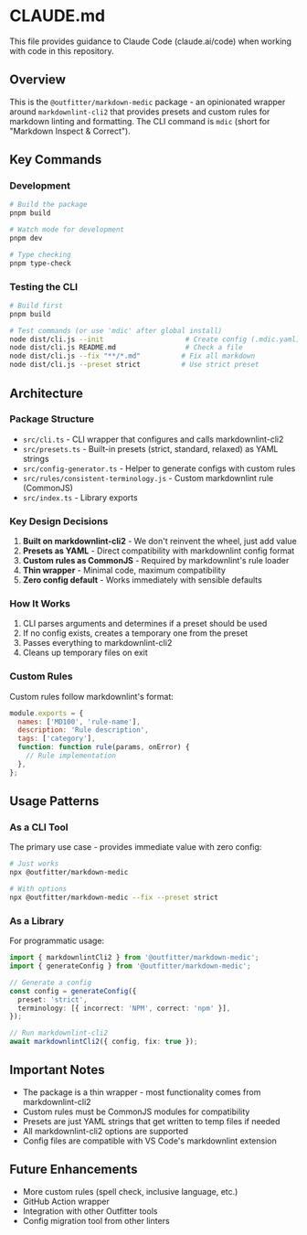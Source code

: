 # CLAUDE.md

This file provides guidance to Claude Code (claude.ai/code) when working with code in this repository.

## Overview

This is the `@outfitter/markdown-medic` package - an opinionated wrapper around `markdownlint-cli2` that provides presets and custom rules for markdown linting and formatting. The CLI command is `mdic` (short for "Markdown Inspect & Correct").

## Key Commands

### Development

```bash
# Build the package
pnpm build

# Watch mode for development
pnpm dev

# Type checking
pnpm type-check
```

### Testing the CLI

```bash
# Build first
pnpm build

# Test commands (or use 'mdic' after global install)
node dist/cli.js --init                    # Create config (.mdic.yaml)
node dist/cli.js README.md                 # Check a file
node dist/cli.js --fix "**/*.md"          # Fix all markdown
node dist/cli.js --preset strict          # Use strict preset
```

## Architecture

### Package Structure

- `src/cli.ts` - CLI wrapper that configures and calls markdownlint-cli2
- `src/presets.ts` - Built-in presets (strict, standard, relaxed) as YAML strings
- `src/config-generator.ts` - Helper to generate configs with custom rules
- `src/rules/consistent-terminology.js` - Custom markdownlint rule (CommonJS)
- `src/index.ts` - Library exports

### Key Design Decisions

1. **Built on markdownlint-cli2** - We don't reinvent the wheel, just add value
2. **Presets as YAML** - Direct compatibility with markdownlint config format
3. **Custom rules as CommonJS** - Required by markdownlint's rule loader
4. **Thin wrapper** - Minimal code, maximum compatibility
5. **Zero config default** - Works immediately with sensible defaults

### How It Works

1. CLI parses arguments and determines if a preset should be used
2. If no config exists, creates a temporary one from the preset
3. Passes everything to markdownlint-cli2
4. Cleans up temporary files on exit

### Custom Rules

Custom rules follow markdownlint's format:

```javascript
module.exports = {
  names: ['MD100', 'rule-name'],
  description: 'Rule description',
  tags: ['category'],
  function: function rule(params, onError) {
    // Rule implementation
  },
};
```

## Usage Patterns

### As a CLI Tool

The primary use case - provides immediate value with zero config:

```bash
# Just works
npx @outfitter/markdown-medic

# With options
npx @outfitter/markdown-medic --fix --preset strict
```

### As a Library

For programmatic usage:

```typescript
import { markdownlintCli2 } from '@outfitter/markdown-medic';
import { generateConfig } from '@outfitter/markdown-medic';

// Generate a config
const config = generateConfig({
  preset: 'strict',
  terminology: [{ incorrect: 'NPM', correct: 'npm' }],
});

// Run markdownlint-cli2
await markdownlintCli2({ config, fix: true });
```

## Important Notes

- The package is a thin wrapper - most functionality comes from markdownlint-cli2
- Custom rules must be CommonJS modules for compatibility
- Presets are just YAML strings that get written to temp files if needed
- All markdownlint-cli2 options are supported
- Config files are compatible with VS Code's markdownlint extension

## Future Enhancements

- More custom rules (spell check, inclusive language, etc.)
- GitHub Action wrapper
- Integration with other Outfitter tools
- Config migration tool from other linters
